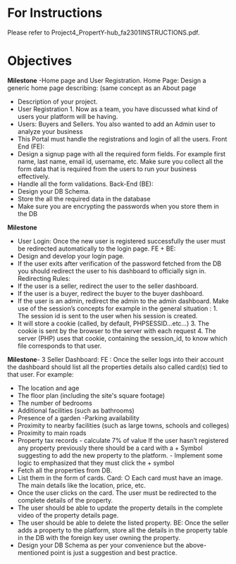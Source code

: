 # For Instructions 
Please refer to Project4_PropertY-hub_fa2301INSTRUCTIONS.pdf. 


# Objectives
**Milestone**
-Home page and User Registration. Home Page: Design a generic home page describing: (same concept as an About page
- Description of your project. 
- User Registration 1. Now as a team, you have discussed what kind of users your platform will be having. 
- Users: Buyers and Sellers. You also wanted to add an Admin user to analyze your business
- This Portal must handle the registrations and login of all the users. Front End (FE):
- Design a signup page with all the required form fields. For example first name, last name, email id, username, etc. Make sure you collect all the form data that is required from the users to run your business effectively. 
- Handle all the form validations. Back-End (BE): 
- Design your DB Schema. 
- Store the all the required data in the database 
- Make sure you are encrypting the passwords when you store them in the DB

**Milestone**
- User Login: Once the new user is registered successfully the user must be redirected automatically to the login page. FE + BE: 
- Design and develop your login page.
- If the user exits after verification of the password fetched from the DB you should redirect the user to his dashboard to officially sign in. Redirecting Rules: 
- If the user is a seller, redirect the user to the seller dashboard. 
- If the user is a buyer, redirect the buyer to the buyer dashboard. 
- If the user is an admin, redirect the admin to the admin dashboard. Make use of the session’s concepts for example in the general situation : 1. The session id is sent to the user when his session is created.
-  It will store a cookie (called, by default, PHPSESSID…etc…) 3. The cookie is sent by the browser to the server with each request 4. The server (PHP) uses that cookie, containing the session_id, to know which file corresponds to that user.

**Milestone**- 3 Seller Dashboard: FE : Once the seller logs into their account the dashboard should list all the properties details also called card(s) tied to that user. For example:
 - The location and age 
- The floor plan (including the site's square footage) 
- The number of bedrooms 
- Additional facilities (such as bathrooms) 
- Presence of a garden
-Parking availability 
- Proximity to nearby facilities (such as large towns, schools and colleges) 
- Proximity to main roads 
- Property tax records - calculate 7% of value If the user hasn’t registered any property previously there should be a card with a + Symbol suggesting to add the new property to the platform. - Implement some logic to emphasized that they must click the + symbol 
- Fetch all the properties from DB.
- List them in the form of cards. Card: ○ Each card must have an image. The main details like the location, price, etc.
-  Once the user clicks on the card. The user must be redirected to the complete details of the property.
-   The user should be able to update the property details in the complete video of the property details page.
-  The user should be able to delete the listed property. BE: Once the seller adds a property to the platform, store all the details in the property table in the DB with the foreign key user owning the property.
-   Design your DB Schema as per your convenience but the above-mentioned point is just a suggestion and best practice.
